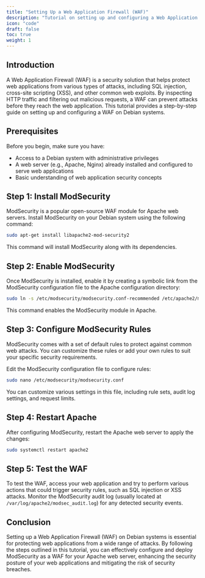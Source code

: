 ```yaml
---
title: "Setting Up a Web Application Firewall (WAF)"
description: "Tutorial on setting up and configuring a Web Application Firewall (WAF) on Debian systems to protect web applications from attacks."
icon: "code"
draft: false
toc: true
weight: 1
---
```


## Introduction

A Web Application Firewall (WAF) is a security solution that helps protect web applications from various types of attacks, including SQL injection, cross-site scripting (XSS), and other common web exploits. By inspecting HTTP traffic and filtering out malicious requests, a WAF can prevent attacks before they reach the web application. This tutorial provides a step-by-step guide on setting up and configuring a WAF on Debian systems.

## Prerequisites

Before you begin, make sure you have:

- Access to a Debian system with administrative privileges
- A web server (e.g., Apache, Nginx) already installed and configured to serve web applications
- Basic understanding of web application security concepts

## Step 1: Install ModSecurity

ModSecurity is a popular open-source WAF module for Apache web servers. Install ModSecurity on your Debian system using the following command:

```bash
sudo apt-get install libapache2-mod-security2
```

This command will install ModSecurity along with its dependencies.

## Step 2: Enable ModSecurity

Once ModSecurity is installed, enable it by creating a symbolic link from the ModSecurity configuration file to the Apache configuration directory:

```bash
sudo ln -s /etc/modsecurity/modsecurity.conf-recommended /etc/apache2/mods-enabled/security2.conf
```

This command enables the ModSecurity module in Apache.

## Step 3: Configure ModSecurity Rules

ModSecurity comes with a set of default rules to protect against common web attacks. You can customize these rules or add your own rules to suit your specific security requirements.

Edit the ModSecurity configuration file to configure rules:

```bash
sudo nano /etc/modsecurity/modsecurity.conf
```

You can customize various settings in this file, including rule sets, audit log settings, and request limits.

## Step 4: Restart Apache

After configuring ModSecurity, restart the Apache web server to apply the changes:

```bash
sudo systemctl restart apache2
```

## Step 5: Test the WAF

To test the WAF, access your web application and try to perform various actions that could trigger security rules, such as SQL injection or XSS attacks. Monitor the ModSecurity audit log (usually located at `/var/log/apache2/modsec_audit.log`) for any detected security events.

## Conclusion

Setting up a Web Application Firewall (WAF) on Debian systems is essential for protecting web applications from a wide range of attacks. By following the steps outlined in this tutorial, you can effectively configure and deploy ModSecurity as a WAF for your Apache web server, enhancing the security posture of your web applications and mitigating the risk of security breaches.
